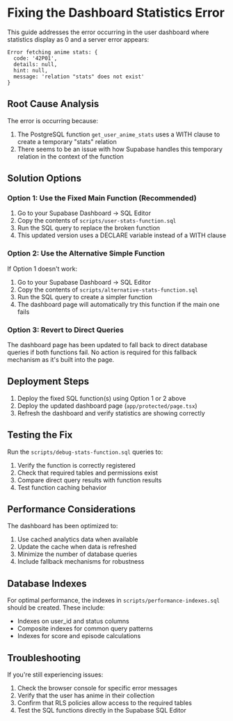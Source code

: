 # Fixing the Dashboard Statistics Error

This guide addresses the error occurring in the user dashboard where statistics display as 0 and a server error appears:
```
Error fetching anime stats: {
  code: '42P01',
  details: null,
  hint: null,
  message: 'relation "stats" does not exist'
}
```

## Root Cause Analysis

The error is occurring because:
1. The PostgreSQL function `get_user_anime_stats` uses a WITH clause to create a temporary "stats" relation
2. There seems to be an issue with how Supabase handles this temporary relation in the context of the function

## Solution Options

### Option 1: Use the Fixed Main Function (Recommended)

1. Go to your Supabase Dashboard → SQL Editor
2. Copy the contents of `scripts/user-stats-function.sql`
3. Run the SQL query to replace the broken function
4. This updated version uses a DECLARE variable instead of a WITH clause

### Option 2: Use the Alternative Simple Function 

If Option 1 doesn't work:

1. Go to your Supabase Dashboard → SQL Editor
2. Copy the contents of `scripts/alternative-stats-function.sql`
3. Run the SQL query to create a simpler function
4. The dashboard page will automatically try this function if the main one fails

### Option 3: Revert to Direct Queries

The dashboard page has been updated to fall back to direct database queries if both functions fail.
No action is required for this fallback mechanism as it's built into the page.

## Deployment Steps

1. Deploy the fixed SQL function(s) using Option 1 or 2 above
2. Deploy the updated dashboard page (`app/protected/page.tsx`)
3. Refresh the dashboard and verify statistics are showing correctly

## Testing the Fix

Run the `scripts/debug-stats-function.sql` queries to:
1. Verify the function is correctly registered
2. Check that required tables and permissions exist
3. Compare direct query results with function results
4. Test function caching behavior

## Performance Considerations

The dashboard has been optimized to:
1. Use cached analytics data when available
2. Update the cache when data is refreshed
3. Minimize the number of database queries
4. Include fallback mechanisms for robustness

## Database Indexes

For optimal performance, the indexes in `scripts/performance-indexes.sql` should be created. These include:
- Indexes on user_id and status columns
- Composite indexes for common query patterns
- Indexes for score and episode calculations

## Troubleshooting

If you're still experiencing issues:
1. Check the browser console for specific error messages
2. Verify that the user has anime in their collection
3. Confirm that RLS policies allow access to the required tables
4. Test the SQL functions directly in the Supabase SQL Editor 